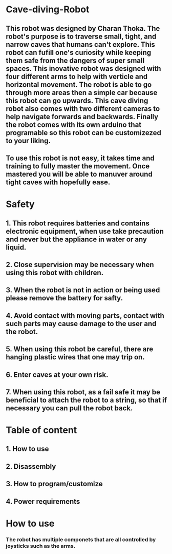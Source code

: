 # Cave-diving-Robot
## This robot was designed by Charan Thoka. The robot's purpose is to traverse small, tight, and narrow caves that humans can't explore. This robot can fufill one's curiosity while keeping them safe from the dangers of super small spaces. This inovative robot was designed with four different arms to help with verticle and horizontal movement. The robot is able to go through more areas then a simple car because this robot can go upwards. This cave diving robot also comes with two different cameras to help navigate forwards and backwards. Finally the robot comes with its own arduino that programable so this robot can be customizezed to your liking. 

## To use this robot is not easy, it takes time and training to fully master the movement. Once mastered you will be able to manuver around tight caves with hopefully ease.

# Safety
## 1. This robot requires batteries and contains electronic equipment, when use take precaution and never but the appliance in water or any liquid.
## 2. Close supervision may be necessary when using this robot with children.
## 3. When the robot is not in action or being used please remove the battery for safty.
## 4. Avoid contact with moving parts, contact with such parts may cause damage to the user and the robot.
## 5. When using this robot be careful, there are hanging plastic wires that one may trip on.
## 6. Enter caves at your own risk.
## 7. When using this robot, as a fail safe it may be beneficial to attach the robot to a string, so that if necessary you can pull the robot back.

# Table of content
## 1. How to use
## 2. Disassembly
## 3. How to program/customize
## 4. Power requirements

# How to use
### The robot has multiple componets that are all controlled by joysticks such as the arms.
